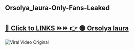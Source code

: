 
 ## Orsolya_laura-Only-Fans-Leaked

# <h2><a href="https://clipsfans.com/Orsolya_laura&ref=git">🔗 Click to LINKS ⏩⏩ 👉 🟢 Orsolya laura </a></h2>

<a href="https://clipsfans.com/Orsolya_laura&ref=git" rel="nofollow" data-target="animated-image.originalLink"><img src="https://i.ibb.co.com/xMMVF88/686577567.gif" alt="Viral Video Original" style="max-width: 100%; display: inline-block;" data-target="animated-image.originalImage"></a>
